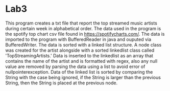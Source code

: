 # Lab3
This program creates a txt file that report the top streamed music artists during certain week in alphabetical order. The data used in the program is the spotify top chart csv file found in https://spotifycharts.com/. The data is imported to the program with BufferedReader in java and ouputed via BufferedWriter. The data is sorted with a linked list structure. A node class was created for the artist alongside with a sorted linkedlist class called 'TopStreamingArtists.' Data is inserted to the linkedlist as an array that contains the name of the artist and is formatted with regex, also any null value are removed by parsing the data using a list to avoid error of nullpointerexception. Data of the linked list is sorted by comparing the String with the case being ignored, if the String is larger than the previous String, then the String is placed at the previous node. 
